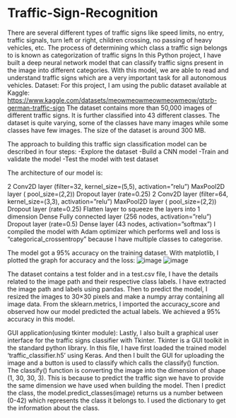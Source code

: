 # Traffic-Sign-Recognition
There are several different types of traffic signs like speed limits, no entry, traffic signals, turn left or right, children crossing, no passing of heavy vehicles, etc. The process of determining which class a traffic sign belongs to is known as categorization of traffic signs
In this Python project, I have built a deep neural network model that can classify traffic signs present in the image into different categories. With this model, we are able to read and understand traffic signs which are a very important task for all autonomous vehicles.
Dataset:
For this project, I am using the public dataset available at Kaggle: https://www.kaggle.com/datasets/meowmeowmeowmeowmeow/gtsrb-german-traffic-sign
The dataset contains more than 50,000 images of different traffic signs. It is further classified into 43 different classes. The dataset is quite varying, some of the classes have many images while some classes have few images. The size of the dataset is around 300 MB.

The approach to building this traffic sign classification model can be described in four steps:
-Explore the dataset
-Build a CNN model
-Train and validate the model
-Test the model with test dataset

The architecture of our model is:

2 Conv2D layer (filter=32, kernel_size=(5,5), activation=”relu”)
MaxPool2D layer ( pool_size=(2,2))
Dropout layer (rate=0.25)
2 Conv2D layer (filter=64, kernel_size=(3,3), activation=”relu”)
MaxPool2D layer ( pool_size=(2,2))
Dropout layer (rate=0.25)
Flatten layer to squeeze the layers into 1 dimension
Dense Fully connected layer (256 nodes, activation=”relu”)
Dropout layer (rate=0.5)
Dense layer (43 nodes, activation=”softmax”)
I compiled the model with Adam optimizer which performs well and loss is “categorical_crossentropy” because I have multiple classes to categorise.

The model got a 95% accuracy on the training dataset. With matplotlib, I plotted the graph for accuracy and the loss:
![image](https://github.com/AnindyaSD/Traffic-Sign-Recognition/assets/93717247/62f8149a-4e30-44ab-81d1-309830e881a5)
![image](https://github.com/AnindyaSD/Traffic-Sign-Recognition/assets/93717247/0caf9b5e-ef4c-4aa0-b013-154789e1d2a5)

The dataset contains a test folder and in a test.csv file, I have the details related to the image path and their respective class labels. I have extracted the image path and labels using pandas. Then to predict the model, I resized the images to 30×30 pixels and make a numpy array containing all image data. From the sklearn.metrics, I imported the accuracy_score and observed how our model predicted the actual labels. We achieved a 95% accuracy in this model.

GUI application(using tkinter module):
Lastly, I also built a graphical user interface for the traffic signs classifier with Tkinter. Tkinter is a GUI toolkit in the standard python library.
In this file, I have first loaded the trained model ‘traffic_classifier.h5’ using Keras. And then I built the GUI for uploading the image and a button is used to classify which calls the classify() function. The classify() function is converting the image into the dimension of shape (1, 30, 30, 3). This is because to predict the traffic sign we have to provide the same dimension we have used when building the model. Then I predict the class, the model.predict_classes(image) returns us a number between (0-42) which represents the class it belongs to. I used the dictionary to get the information about the class.


